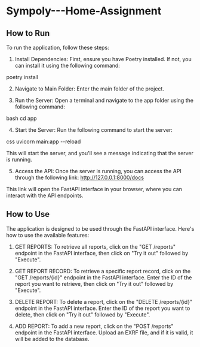 # Sympoly---Home-Assignment

## How to Run
To run the application, follow these steps:

1. Install Dependencies: First, ensure you have Poetry installed. If not, you can install it using the following command:

poetry install

2. Navigate to Main Folder: Enter the main folder of the project.

3. Run the Server: Open a terminal and navigate to the app folder using the following command:

bash
cd app

4. Start the Server: Run the following command to start the server:

css
uvicorn main:app --reload

This will start the server, and you'll see a message indicating that the server is running.

5. Access the API: Once the server is running, you can access the API through the following link:
http://127.0.0.1:8000/docs

This link will open the FastAPI interface in your browser, where you can interact with the API endpoints.


## How to Use
The application is designed to be used through the FastAPI interface. Here's how to use the available features:

1. GET REPORTS: To retrieve all reports, click on the "GET /reports" endpoint in the FastAPI interface, then click on "Try it out" followed by "Execute".

2. GET REPORT RECORD: To retrieve a specific report record, click on the "GET /reports/{id}" endpoint in the FastAPI interface. Enter the ID of the report you want to retrieve, then click on "Try it out" followed by "Execute".

3. DELETE REPORT: To delete a report, click on the "DELETE /reports/{id}" endpoint in the FastAPI interface. Enter the ID of the report you want to delete, then click on "Try it out" followed by "Execute".

4. ADD REPORT: To add a new report, click on the "POST /reports" endpoint in the FastAPI interface. Upload an EXRF file, and if it is valid, it will be added to the database.
